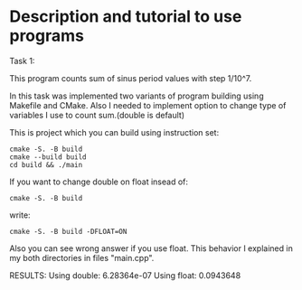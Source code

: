 # Description and tutorial to use programs

Task 1:

This program counts sum of sinus period values with step 1/10^7. 

In this task was implemented two variants of program building using Makefile and CMake.
Also I needed to implement option to change type of variables I use to count sum.(double is default)


This is project which you can build using instruction set:

    cmake -S. -B build
    cmake --build build
    cd build && ./main

If you want to change double on float 
insead of:
    
    cmake -S. -B build
    
write:

    cmake -S. -B build -DFLOAT=ON


Also you can see wrong answer if you use float. This behavior I explained in my both directories in files "main.cpp".

RESULTS:
    Using double: 6.28364e-07
    Using float: 0.0943648
